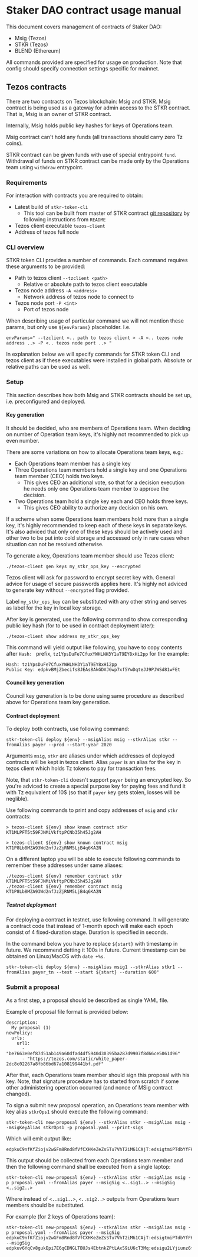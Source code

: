 # Staker DAO contract usage manual

This document covers management of contracts of
Staker DAO:

* Msig (Tezos)
* STKR (Tezos)
* BLEND (Ethereum)

All commands provided are specified for usage
on production. Note that config should specify
connection settings specific for mainnet.

## Tezos contracts

There are two contracts on Tezos blockchain:
Msig and STKR. Msig contract is being used as
a gateway for admin access to the STKR contract.
That is, Msig is an owner of STKR contract.

Internally, Msig holds public key hashes for
keys of Operations team.

Msig contract can't hold any funds (all transactions
should carry zero Tz coins).

STKR contract can be given funds with use of special
entrypoint `fund`.
Withdrawal of funds on STKR contract can be made
only by the Operations team using `withdraw`
entrypoint.

### Requirements

For interaction with contracts you are required to obtain:

* Latest build of `stkr-token-cli`
  * This tool can be built from master of STKR contract
    [git repository](http://todo-makelink.org) by following
    instructions from `README`
* Tezos client executable `tezos-client`
* Address of tezos full node

### CLI overview

STKR token CLI provides a number of commands.
Each command requires these arguments to be provided:

* Path to tezos client `--tzclient <path>`
  * Relative or absolute path to tezos client executable
* Tezos node address `-A <address>`
  * Network address of tezos node to connect to
* Tezos node port `-P <int>`
  * Port of tezos node

When describing usage of particular command we will
not mention these params, but only use `${envParams}`
placeholder. I.e.

```
envParams=" --tzclient <.. path to tezos client > -A <.. tezos node address ..> -P <.. tezos node port ..> "
```

In explanation below we will specify commands for
STKR token CLI and tezos client as if these executables
were installed in global path. Absolute or relative paths
can be used as well.

### Setup

This section describes how both Msig and STKR
contracts should be set up,
i.e. preconfigured and deployed.

#### Key generation

It should be decided, who are members of Operations
team. When deciding on number of Operation team
keys, it's highly not recommended to pick up even number.

There are some variations on how to allocate
Operations team keys, e.g.:

* Each Operations team member has a single key
* Three Operations team members hold a single key
  and one Operations team member (CEO) holds
  two keys.
  * This gives CEO an additional vote, so that
    for a decision execution he needs only one
    Operations team member to approve the decision.
* Two Operations team hold a single key each
  and CEO holds three keys.
  * This gives CEO ability to authorize any
    decision on his own.

If a scheme when some Operations team members hold
more than a single key, it's highly recommended to
keep each of these keys in separate keys. It's also
adviced that only one of these keys should be actively
used and other two to be put into cold storage
and accessed only in rare cases when situation
can not be resolved otherwise.

To generate a key, Operations team member should
use Tezos client:

```
./tezos-client gen keys my_stkr_ops_key --encrypted
```

Tezos client will ask for password to encrypt secret
key with. General advice for usage of secure passwords
applies here. It's highly not adviced to generate key
without `--encrypted` flag provided.

Label `my_stkr_ops_key` can be substituted with
any other string and serves as label for the key
in local key storage.

After key is generated, use the following command
to show corresponding public key hash (for to be
used in contract deployment later):

```
./tezos-client show address my_stkr_ops_key
```

This command will yield output like following, you
have to copy contents after `Hash: ` prefix,
`tz1YpsDuFe7CfuxYWHLNH3Y1aT9EY8xHi2pp` for the example:

```
Hash: tz1YpsDuFe7CfuxYWHLNH3Y1aT9EY8xHi2pp
Public Key: edpkvBMjZbecifs8JEAs8AkGDVJ6wp7xf5YwDqteJJ9PJWSd81wFEt
```

#### Council key generation

Council key generation is to be done using same
procedure as described above for Operations team
key generation.

#### Contract deployment

To deploy both contracts, use following command:

```
stkr-token-cli deploy ${env} --msigAlias msig --stkrAlias stkr --fromAlias payer --prod --start-year 2020
```

Arguments `msig`, `stkr` are aliases under which
addresses of deployed contracts will be kept in tezos
client.
Alias `payer` is an alias for the key in tezos client
which holds Tz tokens to pay for transaction fees.

Note, that `stkr-token-cli` doesn't support `payer`
being an encrypted key. So you're adviced to create
a special purpose key for paying fees and fund it with
Tz equivalent of 10$ (so that if `payer` key gets stolen,
losses will be neglible).

Use following commands to print and copy addresses of `msig`
and `stkr` contracts:

```
> tezos-client ${env} show known contract stkr
KT1MLPFT5t59FJNMiVkftpPCNb35h45Jg2AH

> tezos-client ${env} show known contract msig
KT1P8Lb8MZA93Wd2nfJzZjRNM5LjB4q6KA2N
```

On a different laptop you will be able to execute following
commands to remember these addresses under same aliases:

```
./tezos-client ${env} remember contract stkr KT1MLPFT5t59FJNMiVkftpPCNb35h45Jg2AH
./tezos-client ${env} remember contract msig KT1P8Lb8MZA93Wd2nfJzZjRNM5LjB4q6KA2N
```

##### Testnet deployment

For deploying a contract in testnet, use following command.
It will generate a contract code that instead of 1-month epoch
will make each epoch consist of 4 fixed-duration stage.
Duration is specified in seconds.

In the command below you have to replace `${start}` with
timestamp in future. We recommend detting it 100s in future.
Current timestamp can be obtained on Linux/MacOS with `date +%s`.

```
stkr-token-cli deploy ${env} --msigAlias msig1 --stkrAlias stkr1 --fromAlias payer_tn --test --start ${start} --duration 600"
```

### Submit a proposal

As a first step, a proposal should be described as single YAML file.

Example of proposal file format is provided below:

```
description:
  My proposal (1)
newPolicy:
  urls:
    url1:
      - "be7663e0ef87d51ab149a60dfad4df5940d30395ba287d9907f8d66ce5061d96"
      - "https://tezos.com/static/white_paper-2dc8c02267a8fb86bd67a108199441bf.pdf"
```

After that, each Operations team member should sign this proposal with his key.
Note, that signature procedure has to started from scratch if some other
administering operation occurred (and nonce of MSig contract changed).

To sign a submit new proposal operation, an Operations team member with
key alias `stkrOps1` should execute the following command:

```
stkr-token-cli new-proposal ${env} --stkrAlias stkr --msigAlias msig --msigKeyAlias stkrOps1 -p proposal.yaml --print-sigs
```

Which will emit output like:

```
edpkuC9nfKfZiojv2wGFm8Rnd8fVfCXHKeZeZsSTu7VhT2iM61CAjT:edsigtmiPTdbYfFHqADLCRanqY65SqUHYuGhZFb5Gr7iu9XQwGm79FtJnrdqkPQQpzGQa9VwjCYXmt2nytkrK8EULnFPMkRtBmm
```

This output should be collected from each Operations team
member and then the following command shall be executed from
a single laptop:

```
stkr-token-cli new-proposal ${env} --stkrAlias stkr --msigAlias msig -p proposal.yaml --fromAlias payer --msigSig <..sig1..> --msigSig <..sig2..>
```

Where instead of `<..sig1..>`, `<..sig2..>` outputs from Operations
team members should be substituted.

For example (for 2 keys of Operations team):

```
stkr-token-cli new-proposal ${env} --stkrAlias stkr --msigAlias msig -p proposal.yaml --fromAlias payer --msigSig edpkuC9nfKfZiojv2wGFm8Rnd8fVfCXHKeZeZsSTu7VhT2iM61CAjT:edsigtmiPTdbYfFHqADLCRanqY65SqUHYuGhZFb5Gr7iu9XQwGm79FtJnrdqkPQQpzGQa9VwjCYXmt2nytkrK8EULnFPMkRtBmm --msigSig edpkuv6YqCv8gukEpi7E6qCDNGLTBUJs4EbtnkZPtLAx59iU6cT3Mq:edsigu2LYjiunz6fvBbjV7omoKn9RA9KB4NSNJjU6ii1jkarWdiHaSuFsbgXAbzgzb6rAey5VRQp58knEvn4Sj5xJ3Hm94N4bDN
```
